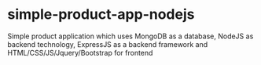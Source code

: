 # simple-product-app-nodejs
Simple product application which uses MongoDB as a database, NodeJS as backend technology, ExpressJS as a backend framework and HTML/CSS/JS/Jquery/Bootstrap for frontend

